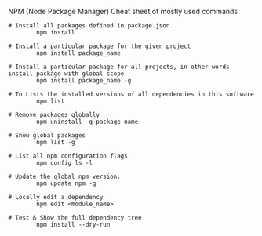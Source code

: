 NPM (Node Package Manager) Cheat sheet of mostly used commands
   
    # Install all packages defined in package.json
            npm install 

    # Install a particular package for the given project
            npm install package_name

    # Install a particular package for all projects, in other words install package with global scope
            npm install package_name -g

    # To Lists the installed versions of all dependencies in this software
            npm list

    # Remove packages globally
            npm uninstall -g package-name        

    # Show global packages    
            npm list -g

    # List all npm configuration flags
            npm config ls -l

    # Update the global npm version.
            npm update npm -g

    # Locally edit a dependency
            npm edit <module_name>

    # Test & Show the full dependency tree 
            npm install --dry-run
